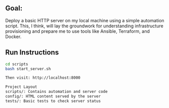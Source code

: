 ## Goal:
Deploy a basic HTTP server on my local machine using a simple automation script. This, I think, will lay the groundwork for understanding infrastructure provisioning and prepare me to use tools like Ansible, Terraform, and Docker.


## Run Instructions
```bash
cd scripts
bash start_server.sh

Then visit: http://localhost:8000

Project Layout
scripts/: Contains automation and server code
config/: HTML content served by the server
tests/: Basic tests to check server status
